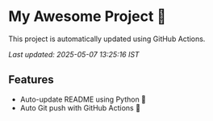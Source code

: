 # My Awesome Project 🚀

This project is automatically updated using GitHub Actions.

_Last updated: 2025-05-07 13:25:16 IST_

## Features
- Auto-update README using Python 🐍
- Auto Git push with GitHub Actions 🤖
